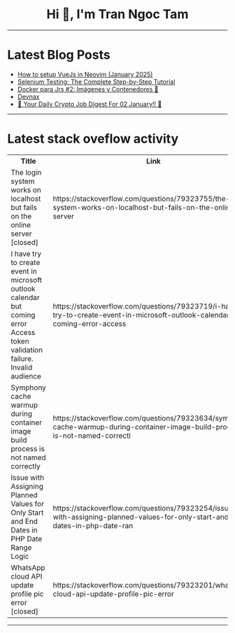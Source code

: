 <h1 align="center">Hi 👋, I'm Tran Ngoc Tam</h1>

---

# Latest Blog Posts 
<!-- BLOG-POST-LIST:START -->
- [How to setup VueJs in Neovim &lpar;January 2025&rpar;](https://dev.to/ionut_gabrielmarisescu_f/how-to-setup-vuejs-in-neovim-january-2025-39bi)
- [Selenium Testing: The Complete Step-by-Step Tutorial](https://dev.to/testifytech/selenium-testing-the-complete-step-by-step-tutorial-8b2)
- [Docker para Jrs #2: Imágenes y Contenedores 🍰](https://dev.to/gareisdev/docker-para-jrs-2-imagenes-y-contenedores-18a3)
- [Devnax](https://dev.to/devnax/devnax-3glm)
- [🚀 Your Daily Crypto Job Digest For 02 January!! 🚀](https://dev.to/web3hires/your-daily-crypto-job-digest-for-02-january-4f0b)
<!-- BLOG-POST-LIST:END -->

---

# Latest stack oveflow activity
<table>
  <tr><th>Title</th><th>Link</th></tr>
  <!-- STACKOVERFLOW:START --><tr><td>The login system works on localhost but fails on the online server [closed]</td><td>https://stackoverflow.com/questions/79323755/the-login-system-works-on-localhost-but-fails-on-the-online-server</td></tr><tr><td>I have try to create event in microsoft outlook calendar but coming error Access token validation failure. Invalid audience</td><td>https://stackoverflow.com/questions/79323719/i-have-try-to-create-event-in-microsoft-outlook-calendar-but-coming-error-access</td></tr><tr><td>Symphony cache warmup during container image build process is not named correctly</td><td>https://stackoverflow.com/questions/79323634/symphony-cache-warmup-during-container-image-build-process-is-not-named-correctl</td></tr><tr><td>Issue with Assigning Planned Values for Only Start and End Dates in PHP Date Range Logic</td><td>https://stackoverflow.com/questions/79323254/issue-with-assigning-planned-values-for-only-start-and-end-dates-in-php-date-ran</td></tr><tr><td>WhatsApp cloud API update profile pic error [closed]</td><td>https://stackoverflow.com/questions/79323201/whatsapp-cloud-api-update-profile-pic-error</td></tr><!-- STACKOVERFLOW:END -->
</table>

---


